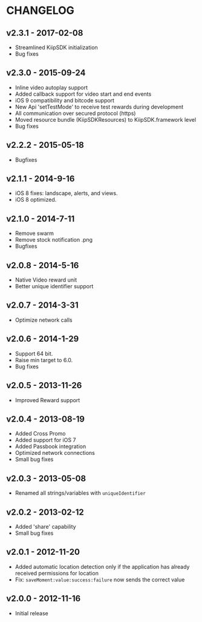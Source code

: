 # CHANGELOG

## v2.3.1 - 2017-02-08
* Streamlined KiipSDK initialization
* Bug fixes

## v2.3.0 - 2015-09-24
* Inline video autoplay support
* Added callback support for video start and end events
* iOS 9 compatibility and bitcode support
* New Api 'setTestMode' to receive test rewards during development
* All communication over secured protocol (https)
* Moved resource bundle (KiipSDKResources) to KiipSDK.framework level
* Bug fixes

## v2.2.2 - 2015-05-18
* Bugfixes

## v2.1.1 - 2014-9-16
* iOS 8 fixes: landscape, alerts, and views.
* iOS 8 optimized.

## v2.1.0 - 2014-7-11
* Remove swarm
* Remove stock notification .png
* Bugfixes

## v2.0.8 - 2014-5-16
* Native Video reward unit
* Better unique identifier support

## v2.0.7 - 2014-3-31
* Optimize network calls

## v2.0.6 - 2014-1-29
* Support 64 bit.
* Raise min target to 6.0.
* Bug fixes

## v2.0.5 - 2013-11-26
* Improved Reward support

## v2.0.4 - 2013-08-19
* Added Cross Promo
* Added support for iOS 7
* Added Passbook integration
* Optimized network connections
* Small bug fixes

## v2.0.3 - 2013-05-08
* Renamed all strings/variables with `uniqueIdentifier`

## v2.0.2 - 2013-02-12
* Added 'share' capability
* Small bug fixes

## v2.0.1 - 2012-11-20
* Added automatic location detection only if the application has already received permissions for location
* Fix: `saveMoment:value:success:failure` now sends the correct value

## v2.0.0 - 2012-11-16
* Initial release
